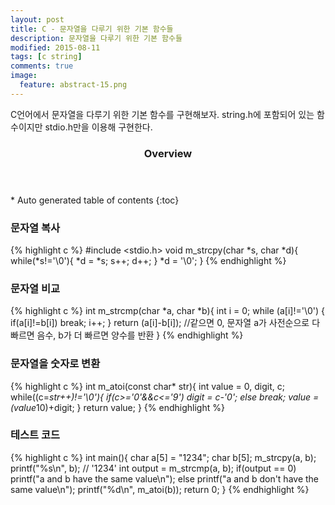 ```yaml
---
layout: post
title: C - 문자열을 다루기 위한 기본 함수들
description: 문자열을 다루기 위한 기본 함수들 
modified: 2015-08-11
tags: [c string]
comments: true
image:
  feature: abstract-15.png
---
```


C언어에서 문자열을 다루기 위한 기본 함수를 구현해보자. string.h에 포함되어 있는 함수이지만 stdio.h만을 이용해 구현한다. 

<section id="table-of-contents" class="toc">
  <header>
    <h3>Overview</h3>
  </header>
<div id="drawer" markdown="1">
*  Auto generated table of contents
{:toc}
</div>
</section><!-- /#table-of-contents -->


### 문자열 복사

{% highlight c %}
#include <stdio.h>
void m_strcpy(char *s, char *d){
    while(*s!='\0'){
        *d = *s;
        s++;
        d++;
    }
    *d = '\0';
}
{% endhighlight %}

### 문자열 비교

{% highlight c %}
int m_strcmp(char *a, char *b){
    int i = 0;
    while (a[i]!='\0') {
        if(a[i]!=b[i])
            break;
        i++;
    }
    return (a[i]-b[i]); //같으면 0, 문자열 a가 사전순으로 다 빠르면 음수, b가 더 빠르면 양수를 반환
}
{% endhighlight %}

### 문자열을 숫자로 변환

{% highlight c %}
int m_atoi(const char* str){
    int value = 0, digit, c;
    while((c=*str++)!='\0'){
        if(c>='0'&&c<='9')
            digit = c-'0';
        else
            break;
        value = (value*10)+digit;
    }
    return value;
}
{% endhighlight %}

### 테스트 코드 

{% highlight c %}
int main(){
    char a[5] = "1234";
    char b[5];
    m_strcpy(a, b);
    printf("%s\n", b); // '1234'
    int output = m_strcmp(a, b);
    if(output == 0)
        printf("a and b have the same value\n");
    else
        printf("a and b don't have the same value\n");
    printf("%d\n", m_atoi(b));
    return 0;
}
{% endhighlight %}
